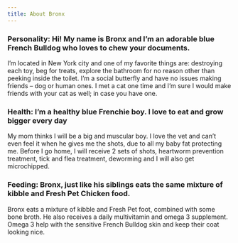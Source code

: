 ```yaml
---
title: About Bronx
---
```


### Personality: Hi! My name is Bronx and I’m an adorable blue French Bulldog who loves to chew your documents.

I’m located in New York city and one of my favorite things are: destroying each toy, beg for treats, explore the bathroom for no reason other than peeking inside the toilet. 
I’m a social butterfly and have no issues making friends – dog or human ones. I met a cat one time and I’m sure I would make friends with your cat as well; in case you have one. 


### Health: I’m a healthy blue Frenchie boy. I love to eat and grow bigger every day 
My mom thinks I will be a big and muscular boy. 
I love the vet and can’t even feel it when he gives me the shots, due to all my baby fat protecting me. 
Before I go home, I will receive 2 sets of shots, heartworm prevention treatment, tick and flea treatment, deworming and I will also get microchipped. 

 
### Feeding: Bronx, just like his siblings eats the same mixture of kibble and Fresh Pet Chicken food. 

Bronx eats a mixture of kibble and Fresh Pet foot, combined with some bone broth. He also receives a daily multivitamin and omega 3 supplement.
Omega 3 help with the sensitive French Bulldog skin and keep their coat looking nice.



